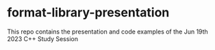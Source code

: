 # format-library-presentation
This repo contains the presentation and code examples of the Jun 19th 2023 C++ Study Session

